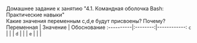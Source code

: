 Домашнее задание к занятию "4.1. Командная оболочка Bash: Практические навыки"<br>
Какие значения переменным c,d,e будут присвоены? Почему?<br>
Переменная | Значение | Обоснование
:----------|:--------:|------------:
`c`   |          |            |
`d`   |          |            |
`e`   |          |            |
